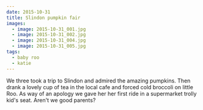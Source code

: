 ```yaml
---
date: 2015-10-31
title: Slindon pumpkin fair
images:
  - image: 2015-10-31_001.jpg
  - image: 2015-10-31_002.jpg
  - image: 2015-10-31_004.jpg
  - image: 2015-10-31_005.jpg
tags:
  - baby roo
  - katie
---
```

We three took a trip to Slindon and admired the amazing pumpkins. Then drank a lovely cup of tea in the local cafe and forced cold broccoli on little Roo. As way of an apology we gave her her first ride in a supermarket trolly kid's seat. Aren't we good parents?